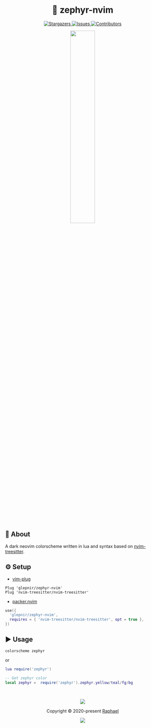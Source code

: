 <h1 align="center">
  <img
    src="https://raw.githubusercontent.com/catppuccin/catppuccin/main/assets/misc/transparent.png"
    height="30"
    width="0px"
  />
  🎨 zephyr-nvim
  <img
    src="https://raw.githubusercontent.com/catppuccin/catppuccin/main/assets/misc/transparent.png"
    height="30"
    width="0px"
  />
</h1>

<p align="center">
  <a href="https://github.com/glepnir/zephyr-nvim/stargazers">
    <img
      alt="Stargazers"
      src="https://img.shields.io/github/stars/glepnir/zephyr-nvim?style=for-the-badge&logo=starship&color=c678dd&logoColor=d9e0ee&labelColor=282a36"
    />
  </a>
  <a href="https://github.com/glepnir/zephyr-nvim/issues">
    <img
      alt="Issues"
      src="https://img.shields.io/github/issues/glepnir/zephyr-nvim?style=for-the-badge&logo=gitbook&color=f0c062&logoColor=d9e0ee&labelColor=282a36"
    />
  </a>
  <a href="https://github.com/glepnir/zephyr-nvim/contributors">
    <img
      alt="Contributors"
      src="https://img.shields.io/github/contributors/glepnir/zephyr-nvim?style=for-the-badge&logo=opensourceinitiative&color=abcf84&logoColor=d9e0ee&labelColor=282a36"
    />
  </a>
</p>

<p align="center">
  <img src="https://cdn.staticaly.com/gh/aphasia51/images@main/blog/zephyr.png"
  height = "40%"
  widht = "40%"
  />
</p>

&nbsp;

## 💭 About

A dark neovim colorscheme written in lua and syntax based on
[nvim-treesitter](https://github.com/nvim-treesitter/nvim-treesitter).

## ⚙️ Setup

- [vim-plug](https://github.com/junegunn/vim-plug)

```vim
Plug 'glepnir/zephyr-nvim'
Plug 'nvim-treesitter/nvim-treesitter'
```

- [packer.nvim](https://github.com/wbthomason/packer.nvim)

```lua
use({
  'glepnir/zephyr-nvim',
  requires = { 'nvim-treesitter/nvim-treesitter', opt = true },
})
```

## ▶️ Usage

```vim
colorscheme zephyr
```

or

```lua
lua require('zephyr')
```

```lua
-- Get zephyr color
local zephyr =  require('zephyr').zephyr.yellow/teal/fg/bg
```

&nbsp;

<p align="center">
  <img
    src="https://raw.githubusercontent.com/catppuccin/catppuccin/dev/assets/footers/gray0_ctp_on_line.svg?sanitize=true"
  />
</p>
<p align="center">
  Copyright &copy; 2020-present
  <a href="https://github.com/glepnir" target="_blank">Raphael</a>
</p>
<p align="center">
  <a href="https://github.com/glepnir/zephyr-nvim/blob/master/LICENSE"
    ><img
      src="https://img.shields.io/static/v1.svg?style=for-the-badge&label=License&message=MIT&logoColor=d9e0ee&colorA=282a36&colorB=c678dd"
  /></a>
</p>
